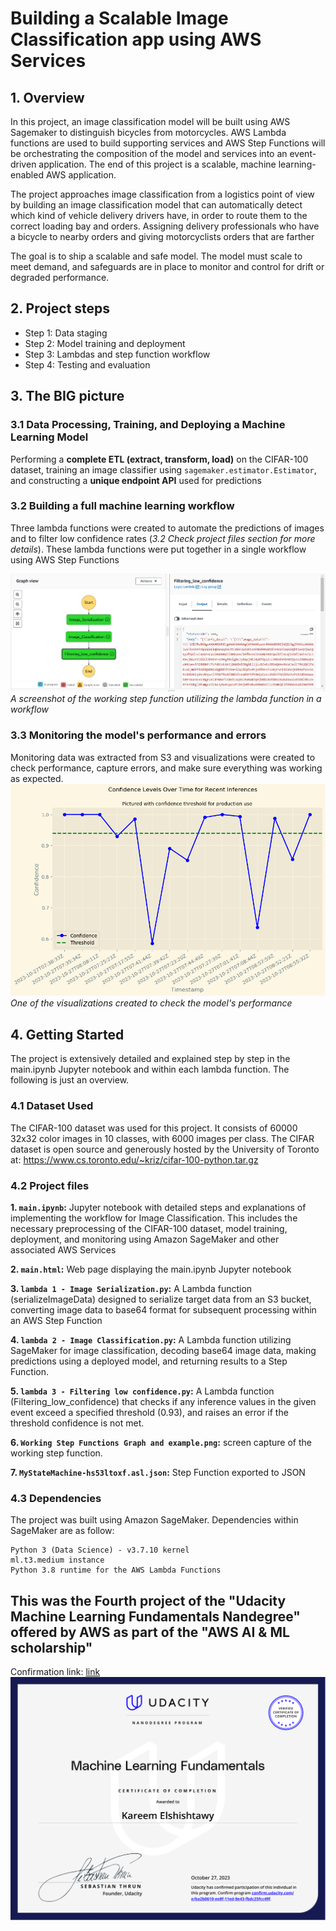 # Building a Scalable Image Classification app using AWS Services

## 1. Overview
In this project, an image classification model will be built using AWS Sagemaker to distinguish bicycles from motorcycles. AWS Lambda functions are used to build supporting services and AWS Step Functions will be orchestrating the composition of the model and services into an event-driven application. The end of this project is a scalable, machine learning-enabled AWS application.

The project approaches image classification from a logistics point of view by building an image classification model that can automatically detect which kind of vehicle delivery drivers have, in order to route them to the correct loading bay and orders. Assigning delivery professionals who have a bicycle to nearby orders and giving motorcyclists orders that are farther

The goal is to ship a scalable and safe model. The model must scale to meet demand, and safeguards are in place to monitor and control for drift or degraded performance.

## 2. Project steps
- Step 1: Data staging
- Step 2: Model training and deployment
- Step 3: Lambdas and step function workflow
- Step 4: Testing and evaluation

## 3. The BIG picture
### 3.1 Data Processing, Training, and Deploying a Machine Learning Model
Performing a **complete ETL (extract, transform, load)** on the CIFAR-100 dataset, training an image classifier using `sagemaker.estimator.Estimator`, and constructing a **unique endpoint API** used for predictions 

### 3.2 Building a full machine learning workflow
Three lambda functions were created to automate the predictions of images and to filter low confidence rates (*3.2 Check project files section for more details*). These lambda functions were put together in a single workflow using AWS Step Functions

![Working Step Functions Graph and example.png](https://github.com/Kshishtawy/Scalable-Image-Classification-application-on-Amazon-Sagemaker/blob/main/Working%20Step%20Functions%20Graph%20and%20example.png?raw=true)
*A screenshot of the working step function utilizing the lambda function in a workflow*

### 3.3 Monitoring the model's performance and errors
Monitoring data was extracted from S3 and visualizations were created to check performance, capture errors, and make sure everything was working as expected.
![Visualization example](https://github.com/Kshishtawy/Scalable-Image-Classification-application-on-Amazon-Sagemaker/blob/main/Confidence%20levels%20visualization.png?raw=true)
*One of the visualizations created to check the model's performance*

## 4. Getting Started
The project is extensively detailed and explained step by step in the main.ipynb Jupyter notebook and within each lambda function. The following is just an overview.

### 4.1 Dataset Used
The CIFAR-100 dataset was used for this project. It consists of 60000 32x32 color images in 10 classes, with 6000 images per class. The CIFAR dataset is open source and generously hosted by the University of Toronto at: https://www.cs.toronto.edu/~kriz/cifar-100-python.tar.gz

### 4.2 Project files
**1. `main.ipynb`:** Jupyter notebook with detailed steps and explanations of implementing the workflow for Image Classification. This includes the necessary preprocessing of the CIFAR-100 dataset, model training, deployment, and monitoring using Amazon SageMaker and other associated AWS Services

**2. `main.html`:** Web page displaying the main.ipynb Jupyter notebook

**3. `lambda 1 - Image Serialization.py`:** A Lambda function (serializeImageData) designed to serialize target data from an S3 bucket, converting image data to base64 format for subsequent processing within an AWS Step Function

**4. `lambda 2 - Image Classification.py`:** A Lambda function utilizing SageMaker for image classification, decoding base64 image data, making predictions using a deployed model, and returning results to a Step Function.

**5. `lambda 3 - Filtering low confidence.py`:** A Lambda function (Filtering_low_confidence) that checks if any inference values in the given event exceed a specified threshold (0.93), and raises an error if the threshold confidence is not met.

**6. `Working Step Functions Graph and example.png`:** screen capture of the working step function.

**7. `MyStateMachine-hs53ltoxf.asl.json`:** Step Function exported to JSON

### 4.3 Dependencies
The project was built using Amazon SageMaker. Dependencies within SageMaker are as follow:
```
Python 3 (Data Science) - v3.7.10 kernel
ml.t3.medium instance
Python 3.8 runtime for the AWS Lambda Functions
```

## This was the Fourth project of the "Udacity Machine Learning Fundamentals Nandegree" offered by AWS as part of the "AWS AI & ML scholarship"
Confirmation  link: [link](https://graduation.udacity.com/confirm/e/ba2b0610-ee8f-11ed-8e43-fbdc25fcc49f)
![Certificate](https://github.com/Kshishtawy/Developing-a-Handwritten-Digits-Classifier-with-PyTorch/blob/main/Certificate/Udacity%20-%20Machine%20Learning%20Fundamentals.png?raw=true)
